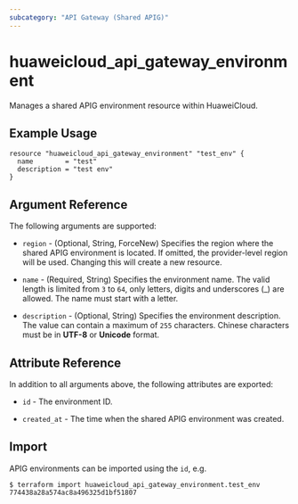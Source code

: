 ```yaml
---
subcategory: "API Gateway (Shared APIG)"
---
```


# huaweicloud_api_gateway_environment

Manages a shared APIG environment resource within HuaweiCloud.

## Example Usage

```hcl
resource "huaweicloud_api_gateway_environment" "test_env" {
  name        = "test"
  description = "test env"
}
```

## Argument Reference

The following arguments are supported:

* `region` - (Optional, String, ForceNew) Specifies the region where the shared APIG environment is located.
  If omitted, the provider-level region will be used. Changing this will create a new resource.

* `name` - (Required, String) Specifies the environment name.
  The valid length is limited from `3` to `64`, only letters, digits and underscores (_) are allowed.
  The name must start with a letter.

* `description` - (Optional, String) Specifies the environment description.
  The value can contain a maximum of `255` characters.
  Chinese characters must be in **UTF-8** or **Unicode** format.

## Attribute Reference

In addition to all arguments above, the following attributes are exported:

* `id` - The environment ID.

* `created_at` - The time when the shared APIG environment was created.

## Import

APIG environments can be imported using the `id`, e.g.

```
$ terraform import huaweicloud_api_gateway_environment.test_env 774438a28a574ac8a496325d1bf51807
```
